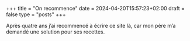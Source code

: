 +++
title = "On recommence"
date = 2024-04-20T15:57:23+02:00
draft = false
type = "posts"
+++

Après quatre ans j’ai recommencé à écrire ce site là, car mon père m’a demandé une solution pour ses recettes.

